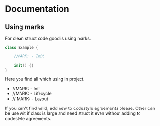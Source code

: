 # Documentation 

## Using marks

For clean struct code good is using marks. 

```swift
class Example {

    //MARK: - Init
    
    init() {}
}
```

Here you find all which using in project.


- //MARK: - Init
- //MARK: - Lifecycle
- // MARK: - Layout

If you can't find valid, add new to codestyle agreements please. Other can be use wit if class is large and need struct it even without adding to codestyle agreements.
